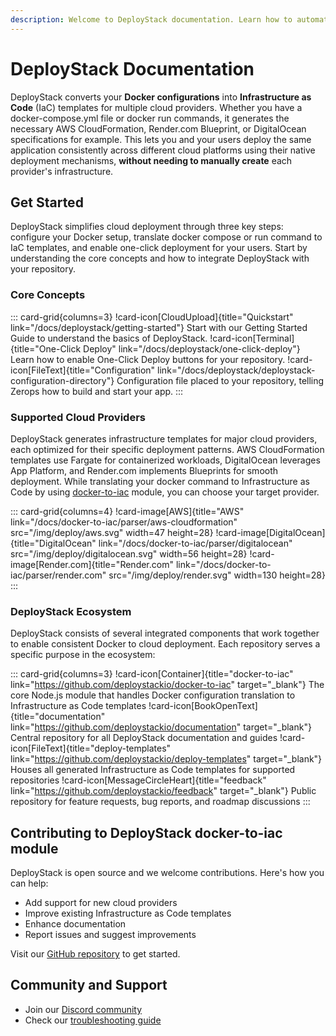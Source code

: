 ```yaml
---
description: Welcome to DeployStack documentation. Learn how to automate Docker Compose deployments across cloud providers with Infrastructure as Code templates and one-click deployments.
---
```


# DeployStack Documentation

DeployStack converts your **Docker configurations** into **Infrastructure as Code** (IaC) templates for multiple cloud providers. Whether you have a docker-compose.yml file or docker run commands, it generates the necessary AWS CloudFormation, Render.com Blueprint, or DigitalOcean specifications for example. This lets you and your users deploy the same application consistently across different cloud platforms using their native deployment mechanisms, **without needing to manually create** each provider's infrastructure.

## Get Started

DeployStack simplifies cloud deployment through three key steps: configure your Docker setup, translate docker compose or run command to IaC templates, and enable one-click deployment for your users. Start by understanding the core concepts and how to integrate DeployStack with your repository.

### Core Concepts

::: card-grid{columns=3}
!card-icon[CloudUpload]{title="Quickstart" link="/docs/deploystack/getting-started"}
Start with our Getting Started Guide to understand the basics of DeployStack.
!card-icon[Terminal]{title="One-Click Deploy" link="/docs/deploystack/one-click-deploy"}
Learn how to enable One-Click Deploy buttons for your repository.
!card-icon[FileText]{title="Configuration" link="/docs/deploystack/deploystack-configuration-directory"}
Configuration file placed to your repository, telling Zerops how to build and start your app.
:::

### Supported Cloud Providers

DeployStack generates infrastructure templates for major cloud providers, each optimized for their specific deployment patterns. AWS CloudFormation templates use Fargate for containerized workloads, DigitalOcean leverages App Platform, and Render.com implements Blueprints for smooth deployment. While translating your docker command to Infrastructure as Code by using [docker-to-iac](/docs/docker-to-iac/index.md) module, you can choose your target provider.

::: card-grid{columns=4}
!card-image[AWS]{title="AWS" link="/docs/docker-to-iac/parser/aws-cloudformation" src="/img/deploy/aws.svg" width=47 height=28}
!card-image[DigitalOcean]{title="DigitalOcean" link="/docs/docker-to-iac/parser/digitalocean" src="/img/deploy/digitalocean.svg" width=56 height=28}
!card-image[Render.com]{title="Render.com" link="/docs/docker-to-iac/parser/render.com" src="/img/deploy/render.svg" width=130 height=28}
:::

### DeployStack Ecosystem

DeployStack consists of several integrated components that work together to enable consistent Docker to cloud deployment. Each repository serves a specific purpose in the ecosystem:

::: card-grid{columns=3}
!card-icon[Container]{title="docker-to-iac" link="https://github.com/deploystackio/docker-to-iac" target="_blank"}
The core Node.js module that handles Docker configuration translation to Infrastructure as Code templates
!card-icon[BookOpenText]{title="documentation" link="https://github.com/deploystackio/documentation" target="_blank"}
Central repository for all DeployStack documentation and guides
!card-icon[FileText]{title="deploy-templates" link="https://github.com/deploystackio/deploy-templates" target="_blank"}
Houses all generated Infrastructure as Code templates for supported repositories
!card-icon[MessageCircleHeart]{title="feedback" link="https://github.com/deploystackio/feedback" target="_blank"}
Public repository for feature requests, bug reports, and roadmap discussions
:::

## Contributing to DeployStack docker-to-iac module

DeployStack is open source and we welcome contributions. Here's how you can help:

- Add support for new cloud providers
- Improve existing Infrastructure as Code templates
- Enhance documentation
- Report issues and suggest improvements

Visit our [GitHub repository](https://github.com/deploystackio/docker-to-iac) to get started.

## Community and Support

- Join our [Discord community](https://discord.gg/UjFWwByB)
- Check our [troubleshooting guide](/docs/deploystack/troubleshooting.md)

